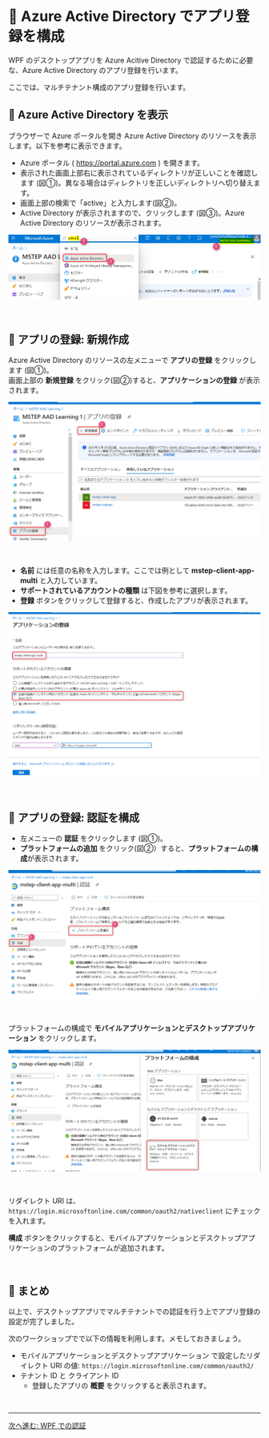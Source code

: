 # 🚀 Azure Active Directory でアプリ登録を構成

WPF のデスクトップアプリを Azure Acitive Directory で認証するために必要な、Azure Active Directory のアプリ登録を行います。

ここでは、マルチテナント構成のアプリ登録を行います。

## 📜 Azure Active Directory を表示

ブラウザーで Azure ポータルを開き Azure Active Directory のリソースを表示します。以下を参考に表示できます。

- Azure ポータル ( https://portal.azure.com ) を開きます。
- 表示された画面上部右に表示されているディレクトリが正しいことを確認します (図①)。異なる場合はディレクトリを正しいディレクトリへ切り替えます。
- 画面上部の検索で「active」と入力します(図②)。
- Active Directory が表示されますので、クリックします (図③)。Azure Active Directory のリソースが表示されます。

![image](./images/01_01.png)

<br>

## 📜 アプリの登録: 新規作成

Azure Active Directory のリソースの左メニューで **アプリの登録** をクリックします (図①)。  
画面上部の **新規登録** をクリック(図②)すると、**アプリケーションの登録** が表示されます。

![image](./images/01_02.png)

<br>

- **名前** には任意の名称を入力します。ここでは例として **mstep-client-app-multi** と入力しています。
- **サポートされているアカウントの種類** は下図を参考に選択します。
- **登録** ボタンをクリックして登録すると、作成したアプリが表示されます。

![image](./images/01_03.png)

<br>

## 📜 アプリの登録: 認証を構成

- 左メニューの **認証** をクリックします (図①)。
- **プラットフォームの追加** をクリック(図②）すると、**プラットフォームの構成**が表示されます。

![image](./images/01_04.png)

<br>

プラットフォームの構成で **モバイルアプリケーションとデスクトップアプリケーション** をクリックします。

![image](./images/01_05.png)

<br>

リダイレクト URI は、`https://login.microsoftonline.com/common/oauth2/nativeclient` にチェックを入れます。

**構成** ボタンをクリックすると、モバイルアプリケーションとデスクトップアプリケーションのプラットフォームが追加されます。

<br>


## 📜 まとめ

以上で、デスクトップアプリでマルチテナントでの認証を行う上でアプリ登録の設定が完了しました。

次のワークショップでで以下の情報を利用します。メモしておきましょう。

- モバイルアプリケーションとデスクトップアプリケーション で設定したリダイレクト URI の値: `https://login.microsoftonline.com/common/oauth2/`
- テナント ID と クライアント ID
  - 登録したアプリの **概要** をクリックすると表示されます。

<br>

---

[次へ進む: WPF での認証](./2_wpf.md)
